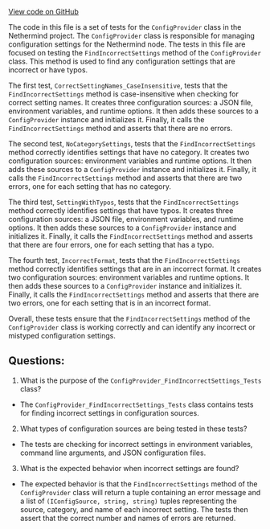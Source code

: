 [View code on GitHub](https://github.com/nethermindeth/nethermind/Nethermind.Config.Test/ConfigProvider_FindIncorrectSettings_Tests.cs)

The code in this file is a set of tests for the `ConfigProvider` class in the Nethermind project. The `ConfigProvider` class is responsible for managing configuration settings for the Nethermind node. The tests in this file are focused on testing the `FindIncorrectSettings` method of the `ConfigProvider` class. This method is used to find any configuration settings that are incorrect or have typos.

The first test, `CorrectSettingNames_CaseInsensitive`, tests that the `FindIncorrectSettings` method is case-insensitive when checking for correct setting names. It creates three configuration sources: a JSON file, environment variables, and runtime options. It then adds these sources to a `ConfigProvider` instance and initializes it. Finally, it calls the `FindIncorrectSettings` method and asserts that there are no errors.

The second test, `NoCategorySettings`, tests that the `FindIncorrectSettings` method correctly identifies settings that have no category. It creates two configuration sources: environment variables and runtime options. It then adds these sources to a `ConfigProvider` instance and initializes it. Finally, it calls the `FindIncorrectSettings` method and asserts that there are two errors, one for each setting that has no category.

The third test, `SettingWithTypos`, tests that the `FindIncorrectSettings` method correctly identifies settings that have typos. It creates three configuration sources: a JSON file, environment variables, and runtime options. It then adds these sources to a `ConfigProvider` instance and initializes it. Finally, it calls the `FindIncorrectSettings` method and asserts that there are four errors, one for each setting that has a typo.

The fourth test, `IncorrectFormat`, tests that the `FindIncorrectSettings` method correctly identifies settings that are in an incorrect format. It creates two configuration sources: environment variables and runtime options. It then adds these sources to a `ConfigProvider` instance and initializes it. Finally, it calls the `FindIncorrectSettings` method and asserts that there are two errors, one for each setting that is in an incorrect format.

Overall, these tests ensure that the `FindIncorrectSettings` method of the `ConfigProvider` class is working correctly and can identify any incorrect or mistyped configuration settings.
## Questions: 
 1. What is the purpose of the `ConfigProvider_FindIncorrectSettings_Tests` class?
- The `ConfigProvider_FindIncorrectSettings_Tests` class contains tests for finding incorrect settings in configuration sources.

2. What types of configuration sources are being tested in these tests?
- The tests are checking for incorrect settings in environment variables, command line arguments, and JSON configuration files.

3. What is the expected behavior when incorrect settings are found?
- The expected behavior is that the `FindIncorrectSettings` method of the `ConfigProvider` class will return a tuple containing an error message and a list of `(IConfigSource, string, string)` tuples representing the source, category, and name of each incorrect setting. The tests then assert that the correct number and names of errors are returned.